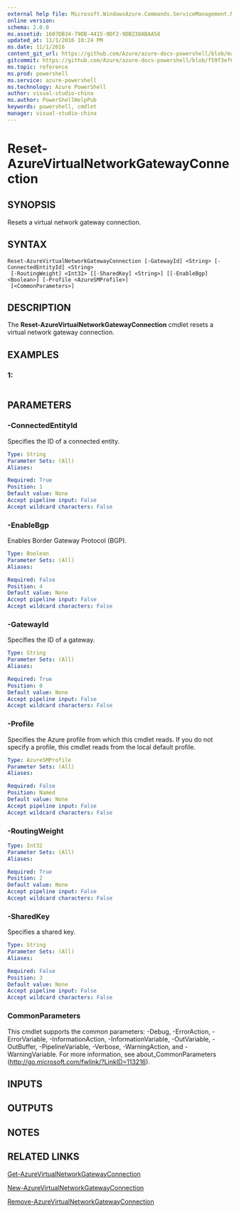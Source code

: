 ```yaml
---
external help file: Microsoft.WindowsAzure.Commands.ServiceManagement.Network.dll-Help.xml
online version: 
schema: 2.0.0
ms.assetid: 1607DB34-79DB-4415-9DF2-9DB238ABAA58
updated_at: 11/1/2016 10:24 PM
ms.date: 11/1/2016
content_git_url: https://github.com/Azure/azure-docs-powershell/blob/master/azureps-cmdlets-docs/ServiceManagement/Azure.Networking/v1.6.1/Reset-AzureVirtualNetworkGatewayConnection.md
gitcommit: https://github.com/Azure/azure-docs-powershell/blob/f59f3ef60bc592383812213e69fd77ba950759ed/azureps-cmdlets-docs/ServiceManagement/Azure.Networking/v1.6.1/Reset-AzureVirtualNetworkGatewayConnection.md
ms.topic: reference
ms.prod: powershell
ms.service: azure-powershell
ms.technology: Azure PowerShell
author: visual-studio-china
ms.author: PowerShellHelpPub
keywords: powershell, cmdlet
manager: visual-studio-china
---
```


# Reset-AzureVirtualNetworkGatewayConnection

## SYNOPSIS
Resets a virtual network gateway connection.

## SYNTAX

```
Reset-AzureVirtualNetworkGatewayConnection [-GatewayId] <String> [-ConnectedEntityId] <String>
 [-RoutingWeight] <Int32> [[-SharedKey] <String>] [[-EnableBgp] <Boolean>] [-Profile <AzureSMProfile>]
 [<CommonParameters>]
```

## DESCRIPTION
The **Reset-AzureVirtualNetworkGatewayConnection** cmdlet resets a virtual network gateway connection.

## EXAMPLES

### 1:
```

```

## PARAMETERS

### -ConnectedEntityId
Specifies the ID of a connected entity.

```yaml
Type: String
Parameter Sets: (All)
Aliases: 

Required: True
Position: 1
Default value: None
Accept pipeline input: False
Accept wildcard characters: False
```

### -EnableBgp
Enables Border Gateway Protocol (BGP).

```yaml
Type: Boolean
Parameter Sets: (All)
Aliases: 

Required: False
Position: 4
Default value: None
Accept pipeline input: False
Accept wildcard characters: False
```

### -GatewayId
Specifies the ID of a gateway.

```yaml
Type: String
Parameter Sets: (All)
Aliases: 

Required: True
Position: 0
Default value: None
Accept pipeline input: False
Accept wildcard characters: False
```

### -Profile
Specifies the Azure profile from which this cmdlet reads. 
If you do not specify a profile, this cmdlet reads from the local default profile.

```yaml
Type: AzureSMProfile
Parameter Sets: (All)
Aliases: 

Required: False
Position: Named
Default value: None
Accept pipeline input: False
Accept wildcard characters: False
```

### -RoutingWeight
```yaml
Type: Int32
Parameter Sets: (All)
Aliases: 

Required: True
Position: 2
Default value: None
Accept pipeline input: False
Accept wildcard characters: False
```

### -SharedKey
Specifies a shared key.

```yaml
Type: String
Parameter Sets: (All)
Aliases: 

Required: False
Position: 3
Default value: None
Accept pipeline input: False
Accept wildcard characters: False
```

### CommonParameters
This cmdlet supports the common parameters: -Debug, -ErrorAction, -ErrorVariable, -InformationAction, -InformationVariable, -OutVariable, -OutBuffer, -PipelineVariable, -Verbose, -WarningAction, and -WarningVariable. For more information, see about_CommonParameters (http://go.microsoft.com/fwlink/?LinkID=113216).

## INPUTS

## OUTPUTS

## NOTES

## RELATED LINKS

[Get-AzureVirtualNetworkGatewayConnection](xref:ServiceManagement/Azure.Networking/v1.6.1/Get-AzureVirtualNetworkGatewayConnection.md)

[New-AzureVirtualNetworkGatewayConnection](xref:ServiceManagement/Azure.Networking/v1.6.1/New-AzureVirtualNetworkGatewayConnection.md)

[Remove-AzureVirtualNetworkGatewayConnection](xref:ServiceManagement/Azure.Networking/v1.6.1/Remove-AzureVirtualNetworkGatewayConnection.md)


